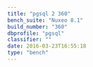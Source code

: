 ```yaml
---
title: "pgsql 2 360"
bench_suite: "Nuxeo 8.1"
build_number: "360"
dbprofile: "pgsql"
classifier: ""
date: 2016-03-23T16:55:18
type: "bench"
---
```

